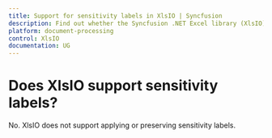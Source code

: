 ```yaml
---
title: Support for sensitivity labels in XlsIO | Syncfusion
description: Find out whether the Syncfusion .NET Excel library (XlsIO) supports Microsoft Purview sensitivity labels.
platform: document-processing
control: XlsIO
documentation: UG
---
```


# Does XlsIO support sensitivity labels?

No. XlsIO does not support applying or preserving sensitivity labels.